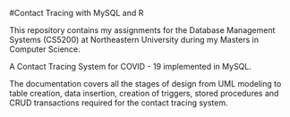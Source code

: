 #Contact Tracing with MySQL and R

This repository contains my assignments for the Database Management Systems (CS5200) at Northeastern University during my Masters in Computer Science.

A Contact Tracing System for COVID - 19 implemented in MySQL.

The documentation covers all the stages of design from UML modeling to table creation, data insertion, creation of triggers, stored procedures and CRUD transactions required for the contact tracing system.
